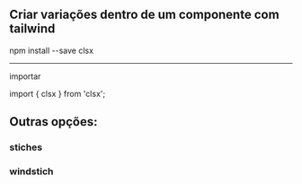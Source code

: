## Criar variações dentro de um componente com tailwind

npm install --save clsx

----

importar

import { clsx } from 'clsx';



## Outras opções:

### stiches 

### windstich